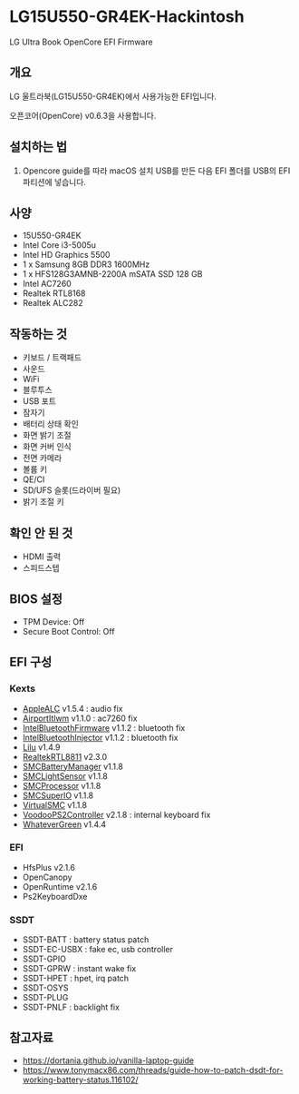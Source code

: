 # LG15U550-GR4EK-Hackintosh
 LG Ultra Book OpenCore EFI Firmware

## 개요

LG 울트라북(LG15U550-GR4EK)에서 사용가능한 EFI입니다.

오픈코어(OpenCore) v0.6.3을 사용합니다.

## 설치하는 법

1. Opencore guide를 따라 macOS 설치 USB를 만든 다음 EFI 폴더를 USB의 EFI 파티션에 넣습니다.



## 사양

- 15U550-GR4EK
- Intel Core i3-5005u
- Intel HD Graphics 5500
- 1 x Samsung 8GB DDR3 1600MHz
- 1 x HFS128G3AMNB-2200A mSATA SSD 128 GB
- Intel AC7260
- Realtek RTL8168
- Realtek ALC282



## 작동하는 것

- 키보드 / 트랙패드
- 사운드
- WiFi
- 블루투스
- USB 포트
- 잠자기
- 배터리 상태 확인
- 화면 밝기 조절
- 화면 커버 인식
- 전면 카메라
- 볼륨 키
- QE/CI
- SD/UFS 슬롯(드라이버 필요)
- 밝기 조절 키

## 확인 안 된 것

- HDMI 출력
- 스피드스텝

## BIOS 설정

- TPM Device: Off
- Secure Boot Control: Off



## EFI 구성

### Kexts

- [AppleALC](https://github.com/acidanthera/AppleALC) v1.5.4 : audio fix
- [AirportItlwm](https://github.com/OpenIntelWireless/itlwm) v1.1.0 : ac7260 fix
- [IntelBluetoothFirmware](https://github.com/OpenIntelWireless/IntelBluetoothFirmware) v1.1.2 : bluetooth fix
- [IntelBluetoothInjector](https://github.com/OpenIntelWireless/IntelBluetoothFirmware) v1.1.2 : bluetooth fix
- [Lilu](https://github.com/acidanthera/Lilu) v1.4.9
- [RealtekRTL8811](https://github.com/Mieze/RTL8111_driver_for_OS_X) v2.3.0
- [SMCBatteryManager](https://github.com/acidanthera/VirtualSMC) v1.1.8
- [SMCLightSensor](https://github.com/acidanthera/VirtualSMC) v1.1.8
- [SMCProcessor](https://github.com/acidanthera/VirtualSMC) v1.1.8
- [SMCSuperIO](https://github.com/acidanthera/VirtualSMC) v1.1.8
- [VirtualSMC](https://github.com/acidanthera/VirtualSMC) v1.1.8
- [VoodooPS2Controller](https://github.com/acidanthera/VoodooPS2) v2.1.8 : internal keyboard fix
- [WhateverGreen](https://github.com/acidanthera/WhateverGreen) v1.4.4

### EFI

- HfsPlus v2.1.6
- OpenCanopy
- OpenRuntime v2.1.6
- Ps2KeyboardDxe

### SSDT

- SSDT-BATT : battery status patch
- SSDT-EC-USBX : fake ec, usb controller
- SSDT-GPIO
- SSDT-GPRW : instant wake fix
- SSDT-HPET : hpet, irq patch
- SSDT-OSYS
- SSDT-PLUG
- SSDT-PNLF : backlight fix



## 참고자료

- https://dortania.github.io/vanilla-laptop-guide
- https://www.tonymacx86.com/threads/guide-how-to-patch-dsdt-for-working-battery-status.116102/
